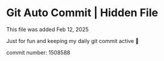 # Git Auto Commit | Hidden File

This file was added Feb 12, 2025

Just for fun and keeping my daily git commit active 🤪

commit number: 1508588

